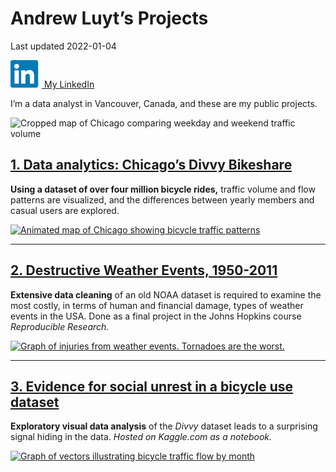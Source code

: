 Andrew Luyt’s Projects
================
Last updated 2022-01-04

<a href="https://www.linkedin.com/in/andrew-luyt/" target="_blank"><img src="img/li-icon.png" alt="LinkedIn icon" /> My LinkedIn</a>

I’m a data analyst in Vancouver, Canada, and these are my public
projects.

![Cropped map of Chicago comparing weekday and weekend traffic
volume](./img/chicago-crop-banner2.png)

## [1. Data analytics: Chicago’s Divvy Bikeshare](https://andrewluyt.github.io/divvy-bikeshare/)

**Using a dataset of over four million bicycle rides,** traffic volume
and flow patterns are visualized, and the differences between yearly
members and casual users are explored.

[![Animated map of Chicago showing bicycle traffic
patterns](https://andrewluyt.github.io/divvy-bikeshare/analysis-report_files/figure-gfm/all%20traffic%20flow%20mapped%20fine%20detail%20zoomed-1.gif)](https://andrewluyt.github.io/divvy-bikeshare/)

------------------------------------------------------------------------

## [2. Destructive Weather Events, 1950-2011](https://rpubs.com/agl/852813)

**Extensive data cleaning** of an old NOAA dataset is required to
examine the most costly, in terms of human and financial damage, types
of weather events in the USA. Done as a final project in the Johns
Hopkins course *Reproducible Research.*

[![Graph of injuries from weather events. Tornadoes are the
worst.](./img/injuries-graph.png)](https://rpubs.com/agl/852813)

------------------------------------------------------------------------

## [3. Evidence for social unrest in a bicycle use dataset](https://www.kaggle.com/andyinverted/evidence-for-social-unrest-in-bicycle-usage-data)

**Exploratory visual data analysis** of the *Divvy* dataset leads to a
surprising signal hiding in the data. *Hosted on Kaggle.com as a
notebook.*

[![Graph of vectors illustrating bicycle traffic flow by
month](./img/unrest.png)](https://www.kaggle.com/andyinverted/evidence-for-social-unrest-in-bicycle-usage-data)
